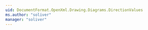 ```yaml
---
uid: DocumentFormat.OpenXml.Drawing.Diagrams.DirectionValues
ms.author: "soliver"
manager: "soliver"
---
```

